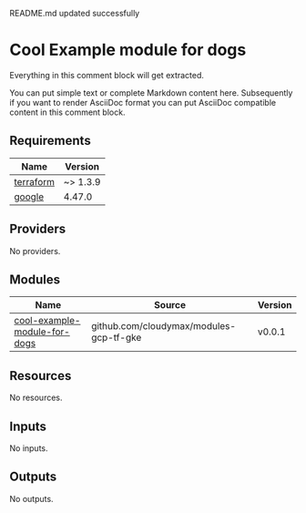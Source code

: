 <!-- BEGINNING OF PRE-COMMIT-TERRAFORM DOCS HOOK -->
README.md updated successfully
<!-- END OF PRE-COMMIT-TERRAFORM DOCS HOOK -->

<!-- BEGIN_TF_DOCS -->
# Cool Example module for dogs

Everything in this comment block will get extracted.

You can put simple text or complete Markdown content
here. Subsequently if you want to render AsciiDoc format
you can put AsciiDoc compatible content in this comment
block.

## Requirements

| Name | Version |
|------|---------|
| <a name="requirement_terraform"></a> [terraform](#requirement\_terraform) | ~> 1.3.9 |
| <a name="requirement_google"></a> [google](#requirement\_google) | 4.47.0 |

## Providers

No providers.

## Modules

| Name | Source | Version |
|------|--------|---------|
| <a name="module_cool-example-module-for-dogs"></a> [cool-example-module-for-dogs](#module\_cool-example-module-for-dogs) | github.com/cloudymax/modules-gcp-tf-gke | v0.0.1 |

## Resources

No resources.

## Inputs

No inputs.

## Outputs

No outputs.
<!-- END_TF_DOCS -->